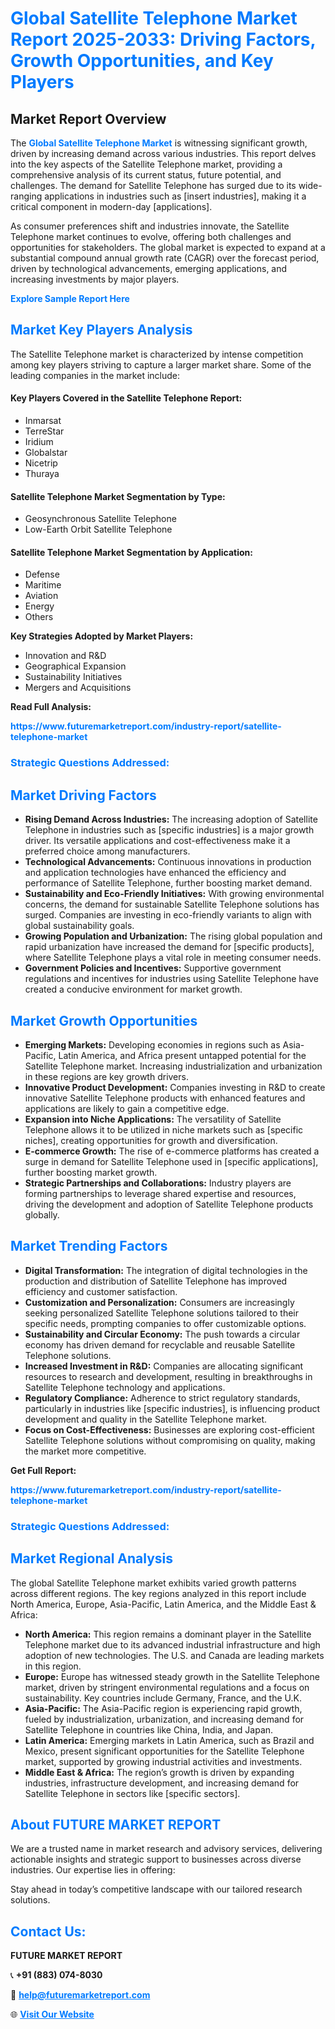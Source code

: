 <h1 style="color: #007BFF;">Global Satellite Telephone Market Report 2025-2033: Driving Factors, Growth Opportunities, and Key Players</h1>

<section id="overview">
<h2>Market Report Overview</h2>
<p>The <a href="https://www.futuremarketreport.com/industry-report/satellite-telephone-market" style="color: #007BFF; text-decoration: none;"><strong>Global Satellite Telephone Market</strong></a> is witnessing significant growth, driven by increasing demand across various industries. This report delves into the key aspects of the Satellite Telephone market, providing a comprehensive analysis of its current status, future potential, and challenges. The demand for Satellite Telephone has surged due to its wide-ranging applications in industries such as [insert industries], making it a critical component in modern-day [applications].</p>
<p>As consumer preferences shift and industries innovate, the Satellite Telephone market continues to evolve, offering both challenges and opportunities for stakeholders. The global market is expected to expand at a substantial compound annual growth rate (CAGR) over the forecast period, driven by technological advancements, emerging applications, and increasing investments by major players.</p>
</section>

<section id="overview">
<p><a href="https://www.futuremarketreport.com/request-sample/reportId=76050" style="color: #007BFF; text-decoration: none;"><strong>Explore Sample Report Here</strong></a></p>
</section>

<section id="key-players">
<h2 style="color: #007BFF;">Market Key Players Analysis</h2>
<p>The Satellite Telephone market is characterized by intense competition among key players striving to capture a larger market share. Some of the leading companies in the market include:</p>
<h4>Key Players Covered in the Satellite Telephone Report:</h4>
<ul><li>Inmarsat</li><li>TerreStar</li><li>Iridium</li><li>Globalstar</li><li>Nicetrip</li><li>Thuraya</li></ul>
<h4>Satellite Telephone Market Segmentation by Type:</h4>
<ul><li>Geosynchronous Satellite Telephone</li><li>Low-Earth Orbit Satellite Telephone</li></ul>

<h4>Satellite Telephone Market Segmentation by Application:</h4>
<ul><li>Defense</li><li>Maritime</li><li>Aviation</li><li>Energy</li><li>Others</li></ul>
<p><strong>Key Strategies Adopted by Market Players:</strong></p>
<ul>
<li>Innovation and R&D</li>
<li>Geographical Expansion</li>
<li>Sustainability Initiatives</li>
<li>Mergers and Acquisitions</li>
</ul>
</section>

<section>
<p><strong>Read Full Analysis: </strong></p><a href="https://www.futuremarketreport.com/industry-report/satellite-telephone-market" style="color: #007BFF; text-decoration: none;"><strong>https://www.futuremarketreport.com/industry-report/satellite-telephone-market</strong></a>
<h3 style="color: #007BFF;">Strategic Questions Addressed:</h3>
</section>

<section id="driving-factors">
<h2 style="color: #007BFF;">Market Driving Factors</h2>
<ul>
<li><strong>Rising Demand Across Industries:</strong> The increasing adoption of Satellite Telephone in industries such as [specific industries] is a major growth driver. Its versatile applications and cost-effectiveness make it a preferred choice among manufacturers.</li>
<li><strong>Technological Advancements:</strong> Continuous innovations in production and application technologies have enhanced the efficiency and performance of Satellite Telephone, further boosting market demand.</li>
<li><strong>Sustainability and Eco-Friendly Initiatives:</strong> With growing environmental concerns, the demand for sustainable Satellite Telephone solutions has surged. Companies are investing in eco-friendly variants to align with global sustainability goals.</li>
<li><strong>Growing Population and Urbanization:</strong> The rising global population and rapid urbanization have increased the demand for [specific products], where Satellite Telephone plays a vital role in meeting consumer needs.</li>
<li><strong>Government Policies and Incentives:</strong> Supportive government regulations and incentives for industries using Satellite Telephone have created a conducive environment for market growth.</li>
</ul>
</section>

<section id="growth-opportunities">
<h2 style="color: #007BFF;">Market Growth Opportunities</h2>
<ul>
<li><strong>Emerging Markets:</strong> Developing economies in regions such as Asia-Pacific, Latin America, and Africa present untapped potential for the Satellite Telephone market. Increasing industrialization and urbanization in these regions are key growth drivers.</li>
<li><strong>Innovative Product Development:</strong> Companies investing in R&D to create innovative Satellite Telephone products with enhanced features and applications are likely to gain a competitive edge.</li>
<li><strong>Expansion into Niche Applications:</strong> The versatility of Satellite Telephone allows it to be utilized in niche markets such as [specific niches], creating opportunities for growth and diversification.</li>
<li><strong>E-commerce Growth:</strong> The rise of e-commerce platforms has created a surge in demand for Satellite Telephone used in [specific applications], further boosting market growth.</li>
<li><strong>Strategic Partnerships and Collaborations:</strong> Industry players are forming partnerships to leverage shared expertise and resources, driving the development and adoption of Satellite Telephone products globally.</li>
</ul>
</section>

<section id="trending-factors">
<h2 style="color: #007BFF;">Market Trending Factors</h2>
<ul>
<li><strong>Digital Transformation:</strong> The integration of digital technologies in the production and distribution of Satellite Telephone has improved efficiency and customer satisfaction.</li>
<li><strong>Customization and Personalization:</strong> Consumers are increasingly seeking personalized Satellite Telephone solutions tailored to their specific needs, prompting companies to offer customizable options.</li>
<li><strong>Sustainability and Circular Economy:</strong> The push towards a circular economy has driven demand for recyclable and reusable Satellite Telephone solutions.</li>
<li><strong>Increased Investment in R&D:</strong> Companies are allocating significant resources to research and development, resulting in breakthroughs in Satellite Telephone technology and applications.</li>
<li><strong>Regulatory Compliance:</strong> Adherence to strict regulatory standards, particularly in industries like [specific industries], is influencing product development and quality in the Satellite Telephone market.</li>
<li><strong>Focus on Cost-Effectiveness:</strong> Businesses are exploring cost-efficient Satellite Telephone solutions without compromising on quality, making the market more competitive.</li>
</ul>
</section>

<section>
<p><strong>Get Full Report: </strong></p><a href="https://www.futuremarketreport.com/industry-report/satellite-telephone-market" style="color: #007BFF; text-decoration: none;"><strong>https://www.futuremarketreport.com/industry-report/satellite-telephone-market</strong></a>
<h3 style="color: #007BFF;">Strategic Questions Addressed:</h3>
</section>


<section id="regional-analysis">
<h2 style="color: #007BFF;">Market Regional Analysis</h2>
<p>The global Satellite Telephone market exhibits varied growth patterns across different regions. The key regions analyzed in this report include North America, Europe, Asia-Pacific, Latin America, and the Middle East & Africa:</p>
<ul>
<li><strong>North America:</strong> This region remains a dominant player in the Satellite Telephone market due to its advanced industrial infrastructure and high adoption of new technologies. The U.S. and Canada are leading markets in this region.</li>
<li><strong>Europe:</strong> Europe has witnessed steady growth in the Satellite Telephone market, driven by stringent environmental regulations and a focus on sustainability. Key countries include Germany, France, and the U.K.</li>
<li><strong>Asia-Pacific:</strong> The Asia-Pacific region is experiencing rapid growth, fueled by industrialization, urbanization, and increasing demand for Satellite Telephone in countries like China, India, and Japan.</li>
<li><strong>Latin America:</strong> Emerging markets in Latin America, such as Brazil and Mexico, present significant opportunities for the Satellite Telephone market, supported by growing industrial activities and investments.</li>
<li><strong>Middle East & Africa:</strong> The region’s growth is driven by expanding industries, infrastructure development, and increasing demand for Satellite Telephone in sectors like [specific sectors].</li>
</ul>
</section>

<footer>
<h2 style="color: #007BFF;">About FUTURE MARKET REPORT</h2>
<p>We are a trusted name in market research and advisory services, delivering actionable insights and strategic support to businesses across diverse industries. Our expertise lies in offering:</p>

<p>Stay ahead in today’s competitive landscape with our tailored research solutions.</p>

<h2 style="color: #007BFF;">Contact Us:</h2>
<p><strong>FUTURE MARKET REPORT</strong></p>
<p>📞 <strong>+91 (883) 074-8030</strong></p>
<p>📧 <strong><a href="mailto:help@futuremarketreport.com" style="color: #007BFF;">help@futuremarketreport.com</a></strong></p>
<p>🌐 <strong><a href="https://www.futuremarketreport.com/" style="color: #007BFF;">Visit Our Website</a></strong></p>
</footer>